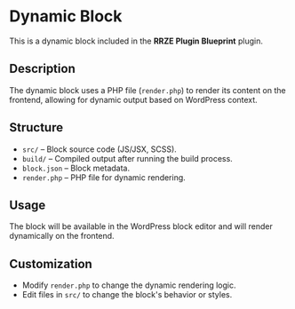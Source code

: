 # Dynamic Block

This is a dynamic block included in the **RRZE Plugin Blueprint** plugin.

## Description

The dynamic block uses a PHP file (`render.php`) to render its content on the frontend, allowing for dynamic output based on WordPress context.

## Structure

- `src/` – Block source code (JS/JSX, SCSS).
- `build/` – Compiled output after running the build process.
- `block.json` – Block metadata.
- `render.php` – PHP file for dynamic rendering.

## Usage

The block will be available in the WordPress block editor and will render dynamically on the frontend.

## Customization

- Modify `render.php` to change the dynamic rendering logic.
- Edit files in `src/` to change the block's behavior or styles.
